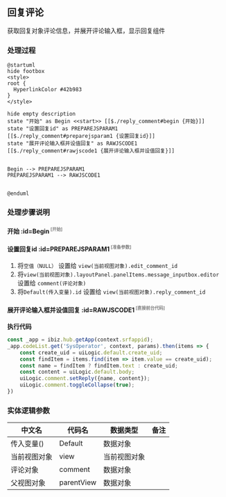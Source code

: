 ## 回复评论 <!-- {docsify-ignore-all} -->

   获取回复对象评论信息，并展开评论输入框，显示回复组件

### 处理过程

```plantuml
@startuml
hide footbox
<style>
root {
  HyperlinkColor #42b983
}
</style>

hide empty description
state "开始" as Begin <<start>> [[$./reply_comment#begin {开始}]]
state "设置回复id" as PREPAREJSPARAM1  [[$./reply_comment#preparejsparam1 {设置回复id}]]
state "展开评论输入框并设值回复" as RAWJSCODE1  [[$./reply_comment#rawjscode1 {展开评论输入框并设值回复}]]


Begin --> PREPAREJSPARAM1
PREPAREJSPARAM1 --> RAWJSCODE1


@enduml
```


### 处理步骤说明

#### 开始 :id=Begin<sup class="footnote-symbol"> <font color=gray size=1>[开始]</font></sup>




#### 设置回复id :id=PREPAREJSPARAM1<sup class="footnote-symbol"> <font color=gray size=1>[准备参数]</font></sup>



1. 将`空值（NULL）` 设置给  `view(当前视图对象).edit_comment_id`
2. 将`view(当前视图对象).layoutPanel.panelItems.message_inputbox.editor` 设置给  `comment(评论对象)`
3. 将`Default(传入变量).id` 设置给  `view(当前视图对象).reply_comment_id`

#### 展开评论输入框并设值回复 :id=RAWJSCODE1<sup class="footnote-symbol"> <font color=gray size=1>[直接前台代码]</font></sup>



<p class="panel-title"><b>执行代码</b></p>

```javascript
const _app = ibiz.hub.getApp(context.srfappid);
_app.codeList.get('SysOperator', context, params).then(items => {
	const create_uid = uiLogic.default.create_uid;
	const findItem = items.find(item => item.value == create_uid);
	const name = findItem ? findItem.text : create_uid;
	const content = uiLogic.default.body;
	uiLogic.comment.setReply({name, content});
	uiLogic.comment.toggleCollapse(true);
})
```



### 实体逻辑参数

|    中文名   |    代码名    |  数据类型      |备注 |
| --------| --------| --------  | --------   |
|传入变量(<i class="fa fa-check"/></i>)|Default|数据对象||
|当前视图对象|view|当前视图对象||
|评论对象|comment|数据对象||
|父视图对象|parentView|数据对象||
